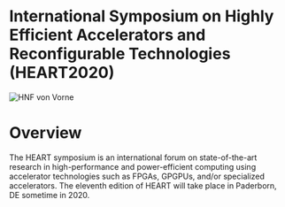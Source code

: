 # International Symposium on Highly Efficient Accelerators and Reconfigurable Technologies (HEART2020)
![HNF von Vorne](img/home-header.png)

# Overview

The HEART symposium is an international forum on state-of-the-art research in high-performance and power-efficient computing using accelerator technologies such as FPGAs, GPGPUs, and/or specialized accelerators. The eleventh edition of HEART will take place in Paderborn, DE sometime in 2020.

